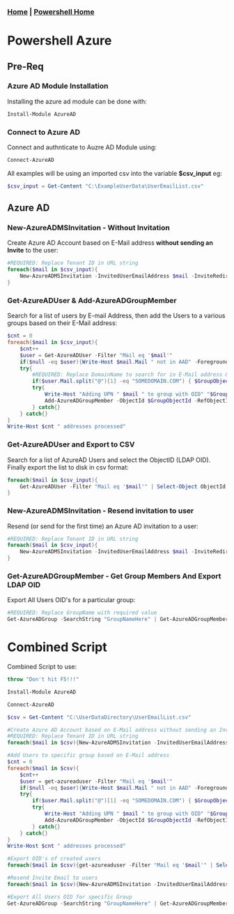 ### [Home](../Home.md) | [Powershell Home](../PowerShell/Powershell.md)

# Powershell Azure
## Pre-Req
### Azure AD Module Installation
Installing the azure ad module can be done with:
```powershell
Install-Module AzureAD
```
### Connect to Azure AD
Connect and authnticate to Auzre AD Module using:
```powershell
Connect-AzureAD
```
All examples will be using an imported csv into the variable **$csv_input** eg:
```powershell
$csv_input = Get-Content "C:\ExampleUserData\UserEmailList.csv"
```


## Azure AD
### New-AzureADMSInvitation - Without Invitation
Create Azure AD Account based on E-Mail address **without sending an Invite** to the user:
```powershell
#REQUIRED: Replace Tenant ID in URL string
foreach($mail in $csv_input){
    New-AzureADMSInvitation -InvitedUserEmailAddress $mail -InviteRedirectUrl "https://myapps.microsoft.com/?tenantid-XXXXXXX" -SendInvitationMessage $false
}
```

### Get-AzureADUser & Add-AzureADGroupMember
Search for a list of users by E-mail Address, then add the Users to a various groups based on their E-Mail address:
```powershell
$cnt = 0
foreach($mail in $csv_input){
    $cnt++ 
    $user = Get-AzureADUser -Filter "Mail eq '$mail'"
    if($null -eq $user){Write-Host $mail.Mail " not in AAD" -ForegroundColor Red}
    try{
        #REQUIRED: Replace DomainName to search for in E-Mail address & Replace the GroupObjectID
        if($user.Mail.split("@")[1] -eq "SOMEDOMAIN.COM") { $GroupObjectId = "INSERT AZURE OBJECT ID FOR THE GROUP TO BE ADDED HERE"}
        try{
            Write-Host "Adding UPN " $mail " to group with OID" "$GroupObjectId"
            Add-AzureADGroupMember -ObjectId $GroupObjectId -RefObjectId $user.ObjectId
        } catch{}
    } catch{}
}
Write-Host $cnt " addresses processed"
```

### Get-AzureADUser and Export to CSV
Search for a list of AzureAD Users and select the ObjectID (LDAP OID).
Finally export the list to disk in csv format: 
```powershell
foreach($mail in $csv_input){
    Get-AzureADUser -Filter "Mail eq '$mail'" | Select-Object ObjectId, Mail | Export-Csv C:\ExampleUserData\ExportedOID.csv -Append
}
```

### New-AzureADMSInvitation - Resend invitation to user
Resend (or send for the first time) an Azure AD invitation to a user:
```powershell
#REQUIRED: Replace Tenant ID in URL string
foreach($mail in $csv_input){
    New-AzureADMSInvitation -InvitedUserEmailAddress $mail -InviteRedirectUrl "https://myapps.microsoft.com/?tenantid-XXXXXXX" -SendInvitationMessage $true
}
```
### Get-AzureADGroupMember - Get Group Members And Export LDAP OID
Export All Users OID's for a particular group:
```powershell
#REQUIRED: Replace GroupName with required value
Get-AzureADGroup -SearchString "GroupNameHere" | Get-AzureADGroupMember -all $true | Select-Object objectid, displaynamme, mail | Export-Csv -Path C:\ExampleUserData\UsersInGroup.csv
```

# Combined Script
Combined Script to use:
```powershell
throw "Don't hit F5!!!"

Install-Module AzureAD

Connect-AzureAD

$csv = Get-Content "C:\UserDataDirectory\UserEmailList.csv"

#Create Azure AD Account based on E-Mail address without sending an Invite to the user....
#REQUIRED: Replace Tenant ID in URL string
foreach($mail in $csv){New-AzureADMSInvitation -InvitedUserEmailAddress $mail -InviteRedirectUrl "https://myapps.microsoft.com/?tenantid-XXXXXXX" -SendInvitationMessage $false}

#Add Users to specific group based on E-Mail address
$cnt = 0
foreach($mail in $csv){
    $cnt++ 
    $user = get-azureaduser -Filter "Mail eq '$mail'"
    if($null -eq $user){Write-Host $mail.Mail " not in AAD" -ForegroundColor Red}
    try{
        if($user.Mail.split("@")[1] -eq "SOMEDOMAIN.COM") { $GroupObjectId = "INSERT AZURE OBJECT ID FOR THE GROUP TO BE ADDED HERE"}
        try{
            Write-Host "Adding UPN " $mail " to group with OID" "$GroupObjectId"
            Add-AzureADGroupMember -ObjectId $GroupObjectId -RefObjectId $user.ObjectId
        } catch{}
    } catch{}
}
Write-Host $cnt " addresses processed"

#Export OID's of created users
foreach($mail in $csv){get-azureaduser -Filter "Mail eq '$mail'" | Select-Object ObjectId, Mail | Export-Csv C:\UserDataDirectory\ExportedOID.csv -Append}

#Resend Invite Email to users
foreach($mail in $csv){New-AzureADMSInvitation -InvitedUserEmailAddress $mail -InviteRedirectUrl "https://myapps.microsoft.com/?tenantid-XXXXXXX" -SendInvitationMessage $true}

#Export All Users OID for specific Group
Get-AzureADGroup -SearchString "GroupNameHere" | Get-AzureADGroupMember -all $true | Select-Object objectid, displaynamme, mail | Export-Csv -Path C:\UserDataDirectory\UsersInGroup.csv
```